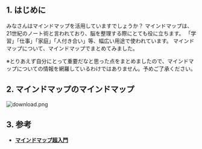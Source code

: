 ## 1. はじめに

みなさんはマインドマップを活用していますでしょうか？
マインドマップは、21世紀のノート術と言われており、脳を整理する際にとても役に立ちます。
「学習」「仕事」「家庭」「人付き合い」等、幅広い用途で使われています。
マインドマップについて、マインドマップでまとめてみました。

※とりあえず自分にとって重要だなと思った点をまとめましたので、マインドマップについての情報を網羅しているわけではありません。予めご了承ください。

## 2. マインドマップのマインドマップ
![download.png](https://qiita-image-store.s3.amazonaws.com/0/247638/552fcd1b-4dd0-1510-8614-ea9e1b1003fe.png)

## 3. 参考
- [**マインドマップ超入門**](https://www.amazon.co.jp/マインドマップ超入門-トニー・ブザン天才養成講座-トニー・ブザン/dp/4887596766/)

